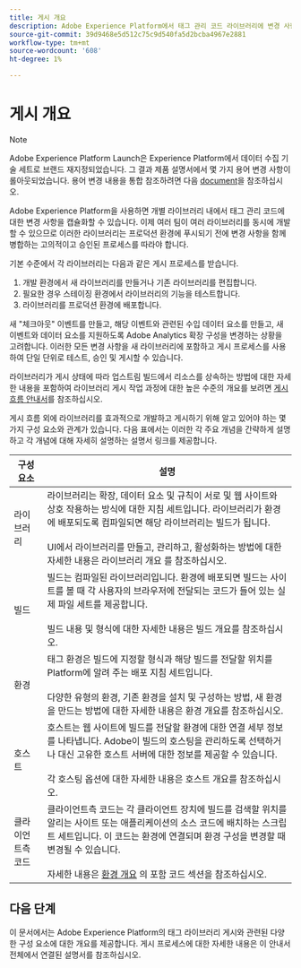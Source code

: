 ```yaml
---
title: 게시 개요
description: Adobe Experience Platform에서 태그 관리 코드 라이브러리에 변경 사항을 게시하는 프로세스에 대해 알아봅니다.
source-git-commit: 39d9468e5d512c75c9d540fa5d2bcba4967e2881
workflow-type: tm+mt
source-wordcount: '608'
ht-degree: 1%

---
```


# 게시 개요

>[!NOTE]
>
>Adobe Experience Platform Launch은 Experience Platform에서 데이터 수집 기술 세트로 브랜드 재지정되었습니다. 그 결과 제품 설명서에서 몇 가지 용어 변경 사항이 롤아웃되었습니다. 용어 변경 내용을 통합 참조하려면 다음 [document](../../term-updates.md)을 참조하십시오.

Adobe Experience Platform을 사용하면 개별 라이브러리 내에서 태그 관리 코드에 대한 변경 사항을 캡슐화할 수 있습니다. 이제 여러 팀이 여러 라이브러리를 동시에 개발할 수 있으므로 이러한 라이브러리는 프로덕션 환경에 푸시되기 전에 변경 사항을 함께 병합하는 고의적이고 승인된 프로세스를 따라야 합니다.

기본 수준에서 각 라이브러리는 다음과 같은 게시 프로세스를 받습니다.

1. 개발 환경에서 새 라이브러리를 만들거나 기존 라이브러리를 편집합니다.
1. 필요한 경우 스테이징 환경에서 라이브러리의 기능을 테스트합니다.
1. 라이브러리를 프로덕션 환경에 배포합니다.

새 &quot;체크아웃&quot; 이벤트를 만들고, 해당 이벤트와 관련된 수입 데이터 요소를 만들고, 새 이벤트와 데이터 요소를 지원하도록 Adobe Analytics 확장 구성을 변경하는 상황을 고려합니다. 이러한 모든 변경 사항을 새 라이브러리에 포함하고 게시 프로세스를 사용하여 단일 단위로 테스트, 승인 및 게시할 수 있습니다.

라이브러리가 게시 상태에 따라 업스트림 빌드에서 리소스를 상속하는 방법에 대한 자세한 내용을 포함하여 라이브러리 게시 작업 과정에 대한 높은 수준의 개요를 보려면 [게시 흐름 안내서](./publishing-flow.md)를 참조하십시오.

게시 흐름 외에 라이브러리를 효과적으로 개발하고 게시하기 위해 알고 있어야 하는 몇 가지 구성 요소와 관계가 있습니다. 다음 표에서는 이러한 각 주요 개념을 간략하게 설명하고 각 개념에 대해 자세히 설명하는 설명서 링크를 제공합니다.

| 구성 요소 | 설명 |
| --- | --- |
| 라이브러리 | 라이브러리는 확장, 데이터 요소 및 규칙이 서로 및 웹 사이트와 상호 작용하는 방식에 대한 지침 세트입니다. 라이브러리가 환경에 배포되도록 컴파일되면 해당 라이브러리는 빌드가 됩니다.<br><br>UI에서  [](./libraries.md) 라이브러리를 만들고, 관리하고, 활성화하는 방법에 대한 자세한 내용은 라이브러리 개요 를 참조하십시오. |
| 빌드 | 빌드는 컴파일된 라이브러리입니다. 환경에 배포되면 빌드는 사이트를 볼 때 각 사용자의 브라우저에 전달되는 코드가 들어 있는 실제 파일 세트를 제공합니다.<br><br>빌드 내용 및  [](./builds.md) 형식에 대한 자세한 내용은 빌드 개요를 참조하십시오. |
| 환경 | 태그 환경은 빌드에 지정할 형식과 해당 빌드를 전달할 위치를 Platform에 알려 주는 배포 지침 세트입니다.<br><br>다양한  [](./environments.md) 유형의 환경, 기존 환경을 설치 및 구성하는 방법, 새 환경을 만드는 방법에 대한 자세한 내용은 환경 개요를 참조하십시오. |
| 호스트 | 호스트는 웹 사이트에 빌드를 전달할 환경에 대한 연결 세부 정보를 나타냅니다. Adobe이 빌드의 호스팅을 관리하도록 선택하거나 대신 고유한 호스트 서버에 대한 정보를 제공할 수 있습니다.<br><br>각 호스팅 옵션에  [](./hosts/hosts-overview.md) 대한 자세한 내용은 호스트 개요를 참조하십시오. |
| 클라이언트측 코드 | 클라이언트측 코드는 각 클라이언트 장치에 빌드를 검색할 위치를 알리는 사이트 또는 애플리케이션의 소스 코드에 배치하는 스크립트 세트입니다. 이 코드는 환경에 연결되며 환경 구성을 변경할 때 변경될 수 있습니다.<br><br>자세한 내용은  [환경 개요](./environments.md#embed-code) 의 포함 코드 섹션을 참조하십시오. |

## 다음 단계

이 문서에서는 Adobe Experience Platform의 태그 라이브러리 게시와 관련된 다양한 구성 요소에 대한 개요를 제공합니다. 게시 프로세스에 대한 자세한 내용은 이 안내서 전체에서 연결된 설명서를 참조하십시오.
